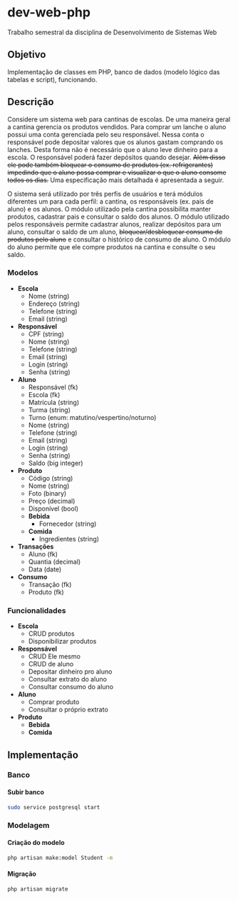# dev-web-php

Trabalho semestral da disciplina de Desenvolvimento de Sistemas Web

## Objetivo

Implementação de classes em PHP, banco de dados (modelo lógico das tabelas e script), funcionando.

## Descrição

Considere um sistema web para cantinas de escolas. De uma maneira geral a cantina gerencia os produtos vendidos. Para comprar um lanche o aluno possui uma conta gerenciada pelo seu responsável. Nessa conta o responsável pode depositar valores que os alunos gastam comprando os lanches. Desta forma não é necessário que o aluno leve dinheiro para a escola. O responsável poderá fazer depósitos quando desejar. ~~Além disso ele pode também bloquear o consumo de produtos (ex. refrigerantes) impedindo que o aluno possa comprar e visualizar o que o aluno consome todos os dias.~~ Uma especificação mais detalhada é apresentada a seguir.

O sistema será utilizado por três perfis de usuários e terá módulos diferentes um para cada perfil: a cantina, os responsáveis (ex. pais de aluno) e os alunos. O módulo utilizado pela cantina possibilita manter produtos, cadastrar pais e consultar o saldo dos alunos. O módulo utilizado pelos responsáveis permite cadastrar alunos, realizar depósitos para um aluno, consultar o saldo de um aluno, ~~bloquear/desbloquear consumo de produtos pelo aluno~~ e consultar o histórico de consumo de aluno. O módulo do aluno permite que ele compre produtos na cantina e consulte o seu saldo.

### Modelos

-   **Escola**
    -   Nome (string)
    -   Endereço (string)
    -   Telefone (string)
    -   Email (string)
-   **Responsável**
    -   CPF (string)
    -   Nome (string)
    -   Telefone (string)
    -   Email (string)
    -   Login (string)
    -   Senha (string)
-   **Aluno**
    -   Responsável (fk)
    -   Escola (fk)
    -   Matrícula (string)
    -   Turma (string)
    -   Turno (enum: matutino/vespertino/noturno)
    -   Nome (string)
    -   Telefone (string)
    -   Email (string)
    -   Login (string)
    -   Senha (string)
    -   Saldo (big integer) <!-- Centavos -->
-   **Produto**
    -   Código (string)
    -   Nome (string)
    -   Foto (binary)
    -   Preço (decimal)
    -   Disponível (bool)
    -   **Bebida**
        -   Fornecedor (string)
    -   **Comida**
        -   Ingredientes (string)
- **Transações**
    - Aluno (fk)
    - Quantia (decimal)
    - Data (date)
- **Consumo**
    - Transação (fk)
    - Produto (fk)


### Funcionalidades

-   **Escola**
    -   CRUD produtos
    -   Disponibilizar produtos
-   **Responsável**
    -   CRUD Ele mesmo
    -   CRUD de aluno
    -   Depositar dinheiro pro aluno
    -   Consultar extrato do aluno
    -   Consultar consumo do aluno
-   **Aluno**
    -   Comprar produto
    -   Consultar o próprio extrato
-   **Produto**
    -   **Bebida**
    -   **Comida**

## Implementação

### Banco

#### Subir banco

```bash
sudo service postgresql start
```

### Modelagem

#### Criação do modelo

```bash
php artisan make:model Student -m
```

#### Migração

```bash
php artisan migrate
```
